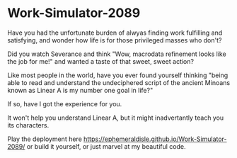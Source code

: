 # Work-Simulator-2089

Have you had the unfortunate burden of alwyas finding work fulfilling and satisfying, and wonder how life is for those privileged masses who don't?

Did you watch Severance and think "Wow, macrodata refinement looks like the job for me!" and wanted a taste of that sweet, sweet action?

Like most people in the world, have you ever found yourself thinking "being able to read and understand the undeciphered script of the ancient Minoans known as Linear A is my number one goal in life?"

If so, have I got the experience for you.

It won't help you understand Linear A, but it might inadvertantly teach you its characters.

Play the deployment here https://ephemeraldisle.github.io/Work-Simulator-2089/
or build it yourself, or just marvel at my beautiful code.
